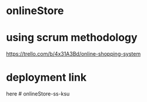 # onlineStore

# using scrum methodology <br>
https://trello.com/b/4x31A3Bd/online-shopping-system

# deployment link <br>
here
#   o n l i n e S t o r e - s s - k s u  
 